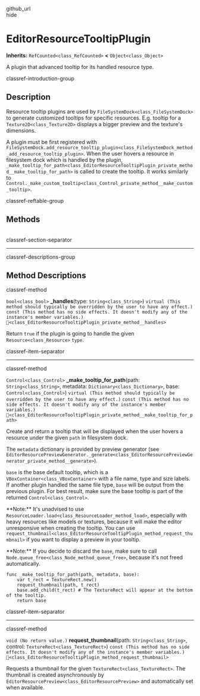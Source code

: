 github\_url  
hide

# EditorResourceTooltipPlugin

**Inherits:** `RefCounted<class_RefCounted>` **&lt;**
`Object<class_Object>`

A plugin that advanced tooltip for its handled resource type.

classref-introduction-group

## Description

Resource tooltip plugins are used by
`FileSystemDock<class_FileSystemDock>` to generate customized tooltips
for specific resources. E.g. tooltip for a `Texture2D<class_Texture2D>`
displays a bigger preview and the texture's dimensions.

A plugin must be first registered with
`FileSystemDock.add_resource_tooltip_plugin<class_FileSystemDock_method_add_resource_tooltip_plugin>`.
When the user hovers a resource in filesystem dock which is handled by
the plugin,
`_make_tooltip_for_path<class_EditorResourceTooltipPlugin_private_method__make_tooltip_for_path>`
is called to create the tooltip. It works similarly to
`Control._make_custom_tooltip<class_Control_private_method__make_custom_tooltip>`.

classref-reftable-group

## Methods

<table>
<tbody>
<tr>
</tr>
<tr>
</tr>
<tr>
</tr>
</tbody>
</table>

classref-section-separator

------------------------------------------------------------------------

classref-descriptions-group

## Method Descriptions

classref-method

`bool<class_bool>` **\_handles**(type: `String<class_String>`)
`virtual (This method should typically be overridden by the user to have any effect.)`
`const (This method has no side effects. It doesn't modify any of the instance's member variables.)`
`🔗<class_EditorResourceTooltipPlugin_private_method__handles>`

Return `true` if the plugin is going to handle the given
`Resource<class_Resource>` `type`.

classref-item-separator

------------------------------------------------------------------------

classref-method

`Control<class_Control>` **\_make\_tooltip\_for\_path**(path:
`String<class_String>`, metadata: `Dictionary<class_Dictionary>`, base:
`Control<class_Control>`)
`virtual (This method should typically be overridden by the user to have any effect.)`
`const (This method has no side effects. It doesn't modify any of the instance's member variables.)`
`🔗<class_EditorResourceTooltipPlugin_private_method__make_tooltip_for_path>`

Create and return a tooltip that will be displayed when the user hovers
a resource under the given `path` in filesystem dock.

The `metadata` dictionary is provided by preview generator (see
`EditorResourcePreviewGenerator._generate<class_EditorResourcePreviewGenerator_private_method__generate>`).

`base` is the base default tooltip, which is a
`VBoxContainer<class_VBoxContainer>` with a file name, type and size
labels. If another plugin handled the same file type, `base` will be
output from the previous plugin. For best result, make sure the base
tooltip is part of the returned `Control<class_Control>`.

\*\*Note:\*\* It's unadvised to use
`ResourceLoader.load<class_ResourceLoader_method_load>`, especially with
heavy resources like models or textures, because it will make the editor
unresponsive when creating the tooltip. You can use
`request_thumbnail<class_EditorResourceTooltipPlugin_method_request_thumbnail>`
if you want to display a preview in your tooltip.

\*\*Note:\*\* If you decide to discard the `base`, make sure to call
`Node.queue_free<class_Node_method_queue_free>`, because it's not freed
automatically.

    func _make_tooltip_for_path(path, metadata, base):
        var t_rect = TextureRect.new()
        request_thumbnail(path, t_rect)
        base.add_child(t_rect) # The TextureRect will appear at the bottom of the tooltip.
        return base

classref-item-separator

------------------------------------------------------------------------

classref-method

`void (No return value.)` **request\_thumbnail**(path:
`String<class_String>`, control: `TextureRect<class_TextureRect>`)
`const (This method has no side effects. It doesn't modify any of the instance's member variables.)`
`🔗<class_EditorResourceTooltipPlugin_method_request_thumbnail>`

Requests a thumbnail for the given `TextureRect<class_TextureRect>`. The
thumbnail is created asynchronously by
`EditorResourcePreview<class_EditorResourcePreview>` and automatically
set when available.
